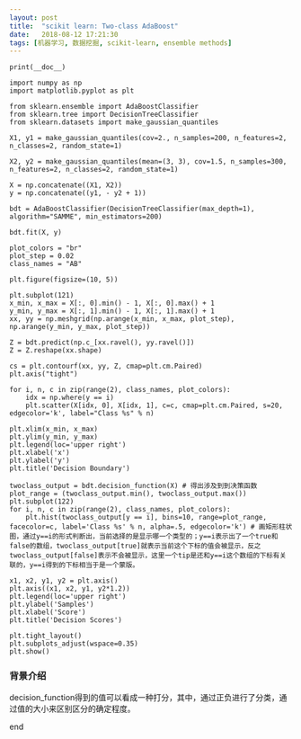 ```yaml
---
layout: post
title:  "scikit learn: Two-class AdaBoost"
date:   2018-08-12 17:21:30
tags: [机器学习, 数据挖掘, scikit-learn, ensemble methods]
---
```


    print(__doc__)

    import numpy as np
    import matplotlib.pyplot as plt

    from sklearn.ensemble import AdaBoostClassifier
    from sklearn.tree import DecisionTreeClassifier
    from sklearn.datasets import make_gaussian_quantiles

    X1, y1 = make_gaussian_quantiles(cov=2., n_samples=200, n_features=2, n_classes=2, random_state=1)

    X2, y2 = make_gaussian_quantiles(mean=(3, 3), cov=1.5, n_samples=300, n_features=2, n_classes=2, random_state=1)

    X = np.concatenate((X1, X2))
    y = np.concatenate((y1, - y2 + 1))

    bdt = AdaBoostClassifier(DecisionTreeClassifier(max_depth=1), algorithm="SAMME", min_estimators=200)

    bdt.fit(X, y)

    plot_colors = "br"
    plot_step = 0.02
    class_names = "AB"

    plt.figure(figsize=(10, 5))

    plt.subplot(121)
    x_min, x_max = X[:, 0].min() - 1, X[:, 0].max() + 1
    y_min, y_max = X[:, 1].min() - 1, X[:, 1].max() + 1
    xx, yy = np.meshgrid(np.arange(x_min, x_max, plot_step), np.arange(y_min, y_max, plot_step))

    Z = bdt.predict(np.c_[xx.ravel(), yy.ravel()])
    Z = Z.reshape(xx.shape)

    cs = plt.contourf(xx, yy, Z, cmap=plt.cm.Paired)
    plt.axis("tight")

    for i, n, c in zip(range(2), class_names, plot_colors):
        idx = np.where(y == i)
        plt.scatter(X[idx, 0], X[idx, 1], c=c, cmap=plt.cm.Paired, s=20, edgecolor='k', label="Class %s" % n)

    plt.xlim(x_min, x_max)
    plt.ylim(y_min, y_max)
    plt.legend(loc='upper right')
    plt.xlabel('x')
    plt.ylabel('y')
    plt.title('Decision Boundary')

    twoclass_output = bdt.decision_function(X) # 得出涉及到到决策函数
    plot_range = (twoclass_output.min(), twoclass_output.max())
    plt.subplot(122)
    for i, n, c in zip(range(2), class_names, plot_colors):
        plt.hist(twoclass_output[y == i], bins=10, range=plot_range, facecolor=c, label='Class %s' % n, alpha=.5, edgecolor='k') # 画矩形柱状图，通过y==i的形式判断出，当前选择的是显示哪一个类型的；y==i表示出了一个true和false的数组，twoclass_output[true]就表示当前这个下标的值会被显示，反之twoclass_output[false]表示不会被显示，这里一个tip是还和y==i这个数组的下标有关联的，y==i得到的下标相当于是一个蒙版。

    x1, x2, y1, y2 = plt.axis()
    plt.axis((x1, x2, y1, y2*1.2))
    plt.legend(loc='upper right')
    plt.ylabel('Samples')
    plt.xlabel('Score')
    plt.title('Decision Scores')

    plt.tight_layout()
    plt.subplots_adjust(wspace=0.35)
    plt.show()

### 背景介绍
decision_function得到的值可以看成一种打分，其中，通过正负进行了分类，通过值的大小来区别区分的确定程度。

end
